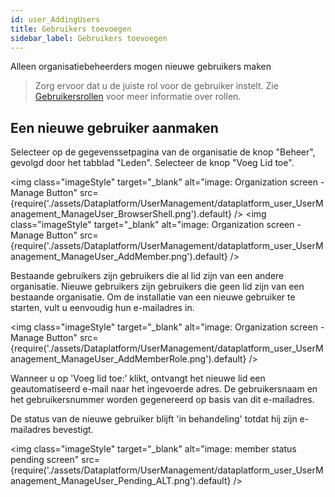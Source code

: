 ```yaml
---
id: user_AddingUsers
title: Gebruikers toevoegen
sidebar_label: Gebruikers toevoegen
---
```

Alleen organisatiebeheerders mogen nieuwe gebruikers maken

> Zorg ervoor dat u de juiste rol voor de gebruiker instelt. Zie [Gebruikersrollen](user_UserRoles) voor meer informatie over rollen. 

## Een nieuwe gebruiker aanmaken 

Selecteer op de gegevenssetpagina van de organisatie de knop "Beheer", gevolgd door het tabblad "Leden". Selecteer de knop "Voeg Lid toe".

<img class="imageStyle" target="_blank" alt="image: Organization screen - Manage Button" src={require('./assets/Dataplatform/UserManagement/dataplatform_user_UserManagement_ManageUser_BrowserShell.png').default} />
<img class="imageStyle" target="_blank" alt="image: Organization screen - Manage Button" src={require('./assets/Dataplatform/UserManagement/dataplatform_user_UserManagement_ManageUser_AddMember.png').default} />

Bestaande gebruikers zijn gebruikers die al lid zijn van een andere organisatie. Nieuwe gebruikers zijn gebruikers die geen lid zijn van een bestaande organisatie. Om de installatie van een nieuwe gebruiker te starten, vult u eenvoudig hun e-mailadres in.

<img class="imageStyle" target="_blank" alt="image: Organization screen - Manage Button"  src={require('./assets/Dataplatform/UserManagement/dataplatform_user_UserManagement_ManageUser_AddMemberRole.png').default} />

Wanneer u op 'Voeg lid toe:’ klikt, ontvangt het nieuwe lid een geautomatiseerd e-mail naar het ingevoerde adres. De gebruikersnaam en het gebruikersnummer worden gegenereerd op basis van dit e-mailadres. 

De status van de nieuwe gebruiker blijft 'in behandeling' totdat hij zijn e-mailadres bevestigt. 

<img class="imageStyle" target="_blank" alt="image: member status pending screen" src={require('./assets/Dataplatform/UserManagement/dataplatform_user_UserManagement_ManageUser_Pending_ALT.png').default} />